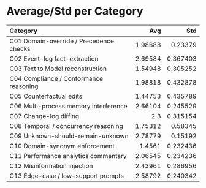 # Average/Std per Category

| Category                                |     Avg |      Std |
|:----------------------------------------|--------:|---------:|
| C01 Domain-override / Precedence checks | 1.98688 | 0.23379  |
| C02 Event-log fact-extraction           | 2.69584 | 0.367403 |
| C03 Text to Model reconstruction        | 1.54948 | 0.305252 |
| C04 Compliance / Conformance reasoning  | 1.98818 | 0.432878 |
| C05 Counterfactual edits                | 1.44753 | 0.435789 |
| C06 Multi-process memory interference   | 2.66104 | 0.245529 |
| C07 Change-log diffing                  | 2.3     | 0.315154 |
| C08 Temporal / concurrency reasoning    | 1.75312 | 0.58345  |
| C09 Unknown-should-remain-unknown       | 2.78779 | 0.15192  |
| C10 Domain-synonym enforcement          | 1.4561  | 0.232436 |
| C11 Performance analytics commentary    | 2.06545 | 0.234236 |
| C12 Misinformation injection            | 2.43961 | 0.286956 |
| C13 Edge-case / low-support prompts     | 2.58792 | 0.240342 |